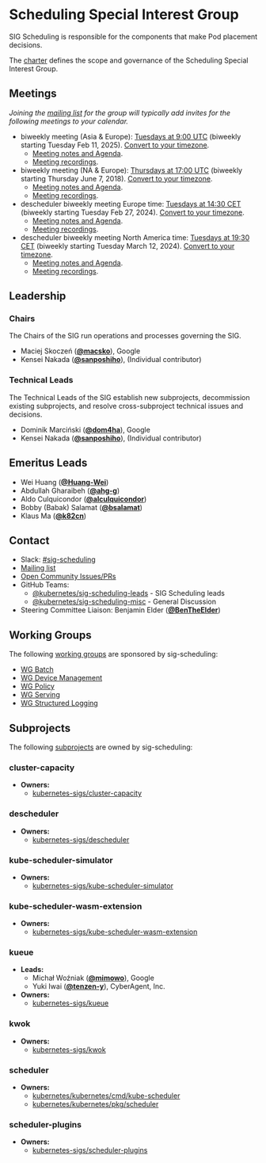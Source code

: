 <!---
This is an autogenerated file!

Please do not edit this file directly, but instead make changes to the
sigs.yaml file in the project root.

To understand how this file is generated, see https://git.k8s.io/community/generator/README.md
--->
# Scheduling Special Interest Group

SIG Scheduling is responsible for the components that make Pod placement decisions.

The [charter](charter.md) defines the scope and governance of the Scheduling Special Interest Group.

## Meetings
*Joining the [mailing list](https://groups.google.com/a/kubernetes.io/g/sig-scheduling) for the group will typically add invites for the following meetings to your calendar.*
* biweekly meeting (Asia & Europe): [Tuesdays at 9:00 UTC](https://zoom.us/j/841218129) (biweekly starting Tuesday Feb 11, 2025). [Convert to your timezone](http://www.thetimezoneconverter.com/?t=9%3A00&tz=UTC).
  * [Meeting notes and Agenda](https://docs.google.com/document/d/13mwye7nvrmV11q9_Eg77z-1w3X7Q1GTbslpml4J7F3A/edit).
  * [Meeting recordings](https://www.youtube.com/watch?v=PweKj6SU7UA&list=PL69nYSiGNLP2vwzcCOhxrL3JVBc-eaJWI).
* biweekly meeting (NA & Europe): [Thursdays at 17:00 UTC](https://zoom.us/j/841218129) (biweekly starting Thursday June 7, 2018). [Convert to your timezone](http://www.thetimezoneconverter.com/?t=17%3A00&tz=UTC).
  * [Meeting notes and Agenda](https://docs.google.com/document/d/13mwye7nvrmV11q9_Eg77z-1w3X7Q1GTbslpml4J7F3A/edit).
  * [Meeting recordings](https://www.youtube.com/watch?v=PweKj6SU7UA&list=PL69nYSiGNLP2vwzcCOhxrL3JVBc-eaJWI).
* descheduler biweekly meeting Europe time: [Tuesdays at 14:30 CET](https://zoom.us/j/841218129) (biweekly starting Tuesday Feb 27, 2024). [Convert to your timezone](http://www.thetimezoneconverter.com/?t=14%3A30&tz=CET).
  * [Meeting notes and Agenda](https://docs.google.com/document/d/1Ang5shAFxuylO2RXMFGO7uxSe-IX3Y3PxoKIn1yPIEQ).
  * [Meeting recordings](https://youtube.com/playlist?list=PLEafaZMk8MYYqoSncOkL8uutIcTsUQE_g).
* descheduler biweekly meeting North America time: [Tuesdays at 19:30 CET](https://zoom.us/j/841218129) (biweekly starting Tuesday March 12, 2024). [Convert to your timezone](http://www.thetimezoneconverter.com/?t=19%3A30&tz=CET).
  * [Meeting notes and Agenda](https://docs.google.com/document/d/1Ang5shAFxuylO2RXMFGO7uxSe-IX3Y3PxoKIn1yPIEQ).
  * [Meeting recordings](https://youtube.com/playlist?list=PLEafaZMk8MYYqoSncOkL8uutIcTsUQE_g).

## Leadership

### Chairs
The Chairs of the SIG run operations and processes governing the SIG.

* Maciej Skoczeń (**[@macsko](https://github.com/macsko)**), Google
* Kensei Nakada (**[@sanposhiho](https://github.com/sanposhiho)**), (Individual contributor)

### Technical Leads
The Technical Leads of the SIG establish new subprojects, decommission existing
subprojects, and resolve cross-subproject technical issues and decisions.

* Dominik Marciński (**[@dom4ha](https://github.com/dom4ha)**), Google
* Kensei Nakada (**[@sanposhiho](https://github.com/sanposhiho)**), (Individual contributor)

## Emeritus Leads

* Wei Huang (**[@Huang-Wei](https://github.com/Huang-Wei)**)
* Abdullah Gharaibeh (**[@ahg-g](https://github.com/ahg-g)**)
* Aldo Culquicondor (**[@alculquicondor](https://github.com/alculquicondor)**)
* Bobby (Babak) Salamat (**[@bsalamat](https://github.com/bsalamat)**)
* Klaus Ma (**[@k82cn](https://github.com/k82cn)**)

## Contact
- Slack: [#sig-scheduling](https://kubernetes.slack.com/messages/sig-scheduling)
- [Mailing list](https://groups.google.com/a/kubernetes.io/g/sig-scheduling)
- [Open Community Issues/PRs](https://github.com/kubernetes/community/labels/sig%2Fscheduling)
- GitHub Teams:
    - [@kubernetes/sig-scheduling-leads](https://github.com/orgs/kubernetes/teams/sig-scheduling-leads) - SIG Scheduling leads
    - [@kubernetes/sig-scheduling-misc](https://github.com/orgs/kubernetes/teams/sig-scheduling-misc) - General Discussion
- Steering Committee Liaison: Benjamin Elder (**[@BenTheElder](https://github.com/BenTheElder)**)

## Working Groups

The following [working groups][working-group-definition] are sponsored by sig-scheduling:
* [WG Batch](/wg-batch)
* [WG Device Management](/wg-device-management)
* [WG Policy](/wg-policy)
* [WG Serving](/wg-serving)
* [WG Structured Logging](/wg-structured-logging)


## Subprojects

The following [subprojects][subproject-definition] are owned by sig-scheduling:
### cluster-capacity
- **Owners:**
  - [kubernetes-sigs/cluster-capacity](https://github.com/kubernetes-sigs/cluster-capacity/blob/master/OWNERS)
### descheduler
- **Owners:**
  - [kubernetes-sigs/descheduler](https://github.com/kubernetes-sigs/descheduler/blob/master/OWNERS)
### kube-scheduler-simulator
- **Owners:**
  - [kubernetes-sigs/kube-scheduler-simulator](https://github.com/kubernetes-sigs/kube-scheduler-simulator/blob/master/OWNERS)
### kube-scheduler-wasm-extension
- **Owners:**
  - [kubernetes-sigs/kube-scheduler-wasm-extension](https://github.com/kubernetes-sigs/kube-scheduler-wasm-extension/blob/main/OWNERS)
### kueue
- **Leads:**
  - Michał Woźniak (**[@mimowo](https://github.com/mimowo)**), Google
  - Yuki Iwai (**[@tenzen-y](https://github.com/tenzen-y)**), CyberAgent, Inc.
- **Owners:**
  - [kubernetes-sigs/kueue](https://github.com/kubernetes-sigs/kueue/blob/main/OWNERS)
### kwok
- **Owners:**
  - [kubernetes-sigs/kwok](https://github.com/kubernetes-sigs/kwok/blob/main/OWNERS)
### scheduler
- **Owners:**
  - [kubernetes/kubernetes/cmd/kube-scheduler](https://github.com/kubernetes/kubernetes/blob/master/cmd/kube-scheduler/OWNERS)
  - [kubernetes/kubernetes/pkg/scheduler](https://github.com/kubernetes/kubernetes/blob/master/pkg/scheduler/OWNERS)
### scheduler-plugins
- **Owners:**
  - [kubernetes-sigs/scheduler-plugins](https://github.com/kubernetes-sigs/scheduler-plugins/blob/master/OWNERS)

[subproject-definition]: https://github.com/kubernetes/community/blob/master/governance.md#subprojects
[working-group-definition]: https://github.com/kubernetes/community/blob/master/governance.md#working-groups
<!-- BEGIN CUSTOM CONTENT -->

<!-- END CUSTOM CONTENT -->
